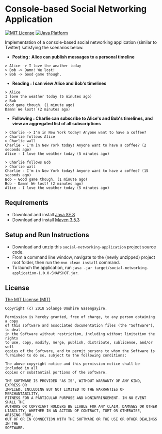# Console-based Social Networking Application

[![MIT License](https://img.shields.io/badge/license-MIT%20License-green.svg)][1]
[![Java Platform](https://img.shields.io/badge/platform-Java-blue.svg)][2]

Implementation of a console-based social networking application (similar to Twitter) satisfying the scenarios below.

- **Posting : Alice can publish messages to a personal timeline**

````
> Alice -> I love the weather today
> Bob -> Damn! We lost!
> Bob -> Good game though.

````

- **Reading : I can view Alice and Bob's timelines**

````
> Alice
I love the weather today (5 minutes ago)
> Bob
Good game though. (1 minute ago)
Damn! We lost! (2 minutes ago)

````

- **Following : Charlie can subscribe to Alice's and Bob's timelines, and view an aggregated list of all subscriptions**

````
> Charlie -> I'm in New York today! Anyone want to have a coffee?
> Charlie follows Alice
> Charlie wall
Charlie - I'm in New York today! Anyone want to have a coffee? (2 seconds ago)
Alice - I love the weather today (5 minutes ago)

> Charlie follows Bob
> Charlie wall
Charlie - I'm in New York today! Anyone want to have a coffee? (15 seconds ago)
Bob - Good game though. (1 minute ago)
Bob - Damn! We lost! (2 minutes ago)
Alice - I love the weather today (5 minutes ago)

````


## Requirements

- Download and install [Java SE 8][3]
- Download and install [Maven 3.5.3][4]


## Setup and Run Instructions

- Download and unzip this `social-networking-application` project source code.
- From a command line window, navigate to the (newly unzipped) project root folder, then run the `mvn clean install` command.
- To launch the application, run `java -jar target/social-networking-application-1.0.0-SNAPSHOT.jar`.


## License

[The MIT License (MIT)][5]

````
Copyright (c) 2018 Solange Umuhire Gasengayire.

Permission is hereby granted, free of charge, to any person obtaining a copy
of this software and associated documentation files (the "Software"), to deal
in the Software without restriction, including without limitation the rights
to use, copy, modify, merge, publish, distribute, sublicense, and/or sell
copies of the Software, and to permit persons to whom the Software is
furnished to do so, subject to the following conditions:

The above copyright notice and this permission notice shall be included in all
copies or substantial portions of the Software.

THE SOFTWARE IS PROVIDED "AS IS", WITHOUT WARRANTY OF ANY KIND, EXPRESS OR
IMPLIED, INCLUDING BUT NOT LIMITED TO THE WARRANTIES OF MERCHANTABILITY,
FITNESS FOR A PARTICULAR PURPOSE AND NONINFRINGEMENT. IN NO EVENT SHALL THE
AUTHORS OR COPYRIGHT HOLDERS BE LIABLE FOR ANY CLAIM, DAMAGES OR OTHER
LIABILITY, WHETHER IN AN ACTION OF CONTRACT, TORT OR OTHERWISE, ARISING FROM,
OUT OF OR IN CONNECTION WITH THE SOFTWARE OR THE USE OR OTHER DEALINGS IN THE
SOFTWARE.

````


[1]: https://github.com/SolangeUG/social-networking-application/blob/master/LICENSE
[2]: https://docs.oracle.com/en/java/
[3]: http://www.oracle.com/technetwork/java/javase/downloads/jdk8-downloads-2133151.html
[4]: https://maven.apache.org/download.cgi
[5]: https://opensource.org/licenses/MIT
